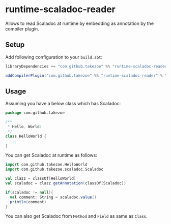 # runtime-scaladoc-reader

Allows to read Scaladoc at runtime by embedding as annotation by the compiler plugin.

## Setup

Add following configuration to your `build.sbt`:

```scala
libraryDependencies += "com.github.takezoe" %% "runtime-scaladoc-reader" % "1.0.1"

addCompilerPlugin("com.github.takezoe" %% "runtime-scaladoc-reader" % "1.0.1")
```

## Usage

Assuming you have a below class which has Scaladoc:

```scala
package com.github.takezoe

/**
 * Hello, World!
 */
class HelloWorld {
  ...
}
```

You can get Scaladoc at runtime as follows:

```scala
import com.github.takezoe.HelloWorld
import com.github.takezoe.scaladoc.Scaladoc

val clazz = classOf[HelloWorld]
val scaladoc = clazz.getAnnotation(classOf[Scaladoc])

if(scaladoc != null){
  val comment: String = scaladoc.value()
  println(comment)
}
```

You can also get Scaladoc from `Method` and `Field` as same as `Class`.
